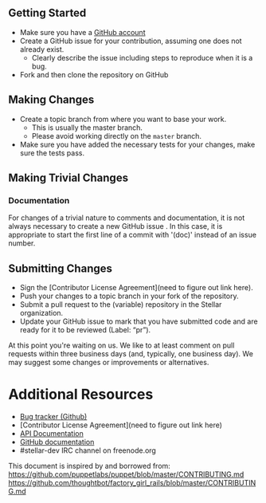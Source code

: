 ## Getting Started

* Make sure you have a [GitHub account](https://github.com/signup/free)
* Create a GitHub issue for your contribution, assuming one does not already exist.
  * Clearly describe the issue including steps to reproduce when it is a bug.
* Fork and then clone the repository on GitHub

## Making Changes

* Create a topic branch from where you want to base your work.
  * This is usually the master branch.
  * Please avoid working directly on the `master` branch.
* Make sure you have added the necessary tests for your changes, make sure the tests pass.

## Making Trivial Changes

### Documentation
For changes of a trivial nature to comments and documentation, it is not
always necessary to create a new GitHub issue . In this case, it is
appropriate to start the first line of a commit with '(doc)' instead of
an issue number. 

## Submitting Changes

* Sign the [Contributor License Agreement](need to figure out link here).
* Push your changes to a topic branch in your fork of the repository.
* Submit a pull request to the (variable) repository in the Stellar organization.
* Update your GitHub issue to mark that you have submitted code and are ready for it to be reviewed (Label: “pr”).

At this point you're waiting on us. We like to at least comment on pull requests within three business days (and, typically, one business day). We may suggest some changes or improvements or alternatives.

# Additional Resources

* [Bug tracker (Github)](variable)
* [Contributor License Agreement](need to figure out link here)
* [API Documentation](variable)
* [GitHub documentation](variable)
* #stellar-dev IRC channel on freenode.org


This document is inspired by and borrowed from:
https://github.com/puppetlabs/puppet/blob/master/CONTRIBUTING.md 
https://github.com/thoughtbot/factory_girl_rails/blob/master/CONTRIBUTING.md 
